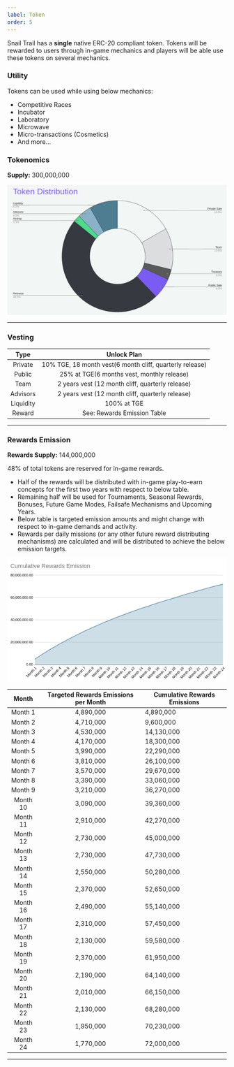 ```yaml
---
label: Token
order: 5
---
```


Snail Trail has a **single** native ERC-20 compliant token. Tokens will be rewarded to users through in-game mechanics and players will be able use these tokens on several mechanics.

### Utility

Tokens can be used while using below mechanics:

* Competitive Races
* Incubator
* Laboratory
* Microwave
* Micro-transactions (Cosmetics)
* And more...

### Tokenomics

**Supply:** 300,000,000

![](../static/token_distribution.png)

---

### Vesting

|    Type   |             Unlock Plan         |
|:---------:|:--------------------------------------------------------:|
|  Private  | 10% TGE, 18 month vest(6 month cliff, quarterly release) |
|   Public  |         25% at TGE(6 months vest, monthly release)        |
|    Team   |     2 years vest (12 month cliff, quarterly release)     |
|  Advisors |     2 years vest (12 month cliff, quarterly release)     |
| Liquidity |                        100% at TGE                       |
|   Reward  |                See: Rewards Emission Table               |

---

### Rewards Emission

**Rewards Supply:** 144,000,000

48% of total tokens are reserved for in-game rewards. 
* Half of the rewards will be distributed with in-game play-to-earn concepts for the first two years with respect to below table.
* Remaining half will be used for Tournaments, Seasonal Rewards, Bonuses, Future Game Modes, Failsafe Mechanisms and Upcoming Years.
* Below table is targeted emission amounts and might change with respect to in-game demands and activity.
* Rewards per daily missions (or any other future reward distributing mechanisms) are calculated and will be distributed to achieve the below emission targets. 

![](../static/token_rewards_emission.png)

|   Month  | Targeted Rewards Emissions per Month | Cumulative Rewards Emissions |
|:--------:|:----------------------------:|----------------------|
| Month 1  |                 4,890,000 |         4,890,000 |
| Month 2  |                 4,710,000 |         9,600,000 |
| Month 3  |                 4,530,000 |        14,130,000 |
| Month 4  |                 4,170,000 |        18,300,000 |
| Month 5  |                 3,990,000 |        22,290,000 |
| Month 6  |                 3,810,000 |        26,100,000 |
| Month 7  |                 3,570,000 |        29,670,000 |
| Month 8  |                 3,390,000 |        33,060,000 |
| Month 9  |                 3,210,000 |        36,270,000 |
| Month 10 |                 3,090,000 |        39,360,000 |
| Month 11 |                 2,910,000 |        42,270,000 |
| Month 12 |                 2,730,000 |        45,000,000 |
| Month 13 |                 2,730,000 |        47,730,000 |
| Month 14 |                 2,550,000 |        50,280,000 |
| Month 15 |                 2,370,000 |        52,650,000 |
| Month 16 |                 2,490,000 |        55,140,000 |
| Month 17 |                 2,310,000 |        57,450,000 |
| Month 18 |                 2,130,000 |        59,580,000 |
| Month 19 |                 2,370,000 |        61,950,000 |
| Month 20 |                 2,190,000 |        64,140,000 |
| Month 21 |                 2,010,000 |        66,150,000 |
| Month 22 |                 2,130,000 |        68,280,000 |
| Month 23 |                 1,950,000 |        70,230,000 |
| Month 24 |                 1,770,000 |        72,000,000 |


---


